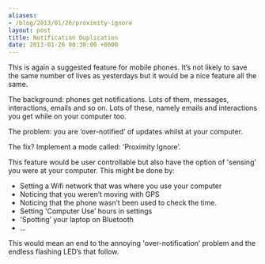 ```yaml
---
aliases:
- /blog/2013/01/26/proximity-ignore
layout: post
title: Notification Duplication
date: 2013-01-26 00:30:00 +0000
---
```

This is again a suggested feature for mobile phones. It’s not likely to save
the same number of lives as yesterdays but it would be a nice feature all the
same.

The background: phones get notifications. Lots of them, messages, interactions,
emails and so on. Lots of these, namely emails and interactions you get while
on your computer too. 

The problem: you are ‘over-notified’ of updates whilst at your computer.

The fix? Implement a mode called: 'Proximity Ignore’.

This feature would be user controllable but also have the option of 'sensing’
you were at your computer. This might be done by:

  * Setting a Wifi network that was where you use your computer
  * Noticing that you weren’t moving with GPS
  * Noticing that the phone wasn’t been used to check the time.
  * Setting 'Computer Use’ hours in settings
  * 'Spotting’ your laptop on Bluetooth
  * ...

This would mean an end to the annoying 'over-notification’ problem and the
endless flashing LED’s that follow.